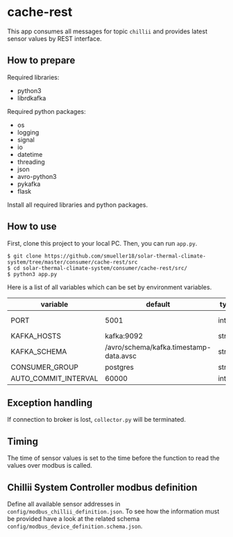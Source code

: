 # cache-rest
This app consumes all messages for topic `chillii` and provides latest sensor values by REST interface.

## How to prepare
Required libraries:

- python3
- librdkafka

Required python packages:
- os
- logging
- signal
- io
- datetime
- threading
- json
- avro-python3
- pykafka
- flask

Install all required libraries and python packages.

## How to use
First, clone this project to your local PC. Then, you can run `app.py`.
```
$ git clone https://github.com/smueller18/solar-thermal-climate-system/tree/master/consumer/cache-rest/src
$ cd solar-thermal-climate-system/consumer/cache-rest/src/
$ python3 app.py
```
Here is a list of all variables which can be set by environment variables.

| variable | default | type | info |
| --- | --- | --- | --- |
| PORT | 5001 | int | port of REST server |
| KAFKA_HOSTS | kafka:9092 | string |   |
| KAFKA_SCHEMA | /avro/schema/kafka.timestamp-data.avsc | string |   |
| CONSUMER_GROUP | postgres | string |   |
| AUTO_COMMIT_INTERVAL | 60000 | int | milliseconds |

## Exception handling
If connection to broker is lost, `collector.py` will be terminated.

## Timing
The time of sensor values is set to the time before the function to read the values over modbus is called.

## Chillii System Controller modbus definition
Define all available sensor addresses in `config/modbus_chillii_definition.json`. To see how the information must be provided have a look at the related schema `config/modbus_device_definition.schema.json`.
